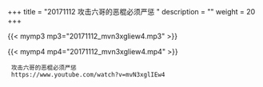 +++
title = "20171112  攻击六哥的恶棍必须严惩 "
description = ""
weight = 20
+++

{{< mymp3 mp3="20171112_mvn3xgliew4.mp3" >}}

{{< mymp4 mp4="20171112_mvn3xgliew4.mp4" >}}

     
     攻击六哥的恶棍必须严惩 
     https://www.youtube.com/watch?v=mvN3xglIEw4 
